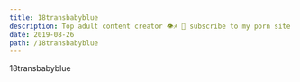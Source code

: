 ```yaml
---
title: 18transbabyblue
description: Top adult content creator 👁♐️ 👑 subscribe to my porn site below IG Missskaylax
date: 2019-08-26
path: /18transbabyblue
---
```


18transbabyblue